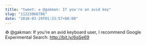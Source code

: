 ```yaml
---
title: "tweet: ♻ @gakman: If you're an avid key"
slug: "11223966786"
date: "2010-03-29T01:33:57+00:00"
---
```

♻ @gakman: If you're an avid keyboard user, I recommend Google Experimental Search: http://bit.ly/6qSe69